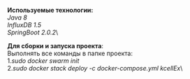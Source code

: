 **Используемые технологии:**\
    _Java 8_\
    _InfluxDB 1.5_\
    _SpringBoot 2.0.2_\
    
**Для сборки и запуска проекта**:\
    Выполнять все команды в папке проекта:\
        1._sudo docker swarm init_\
        2._sudo docker stack deploy -c docker-compose.yml kcellEx_\
      
    
